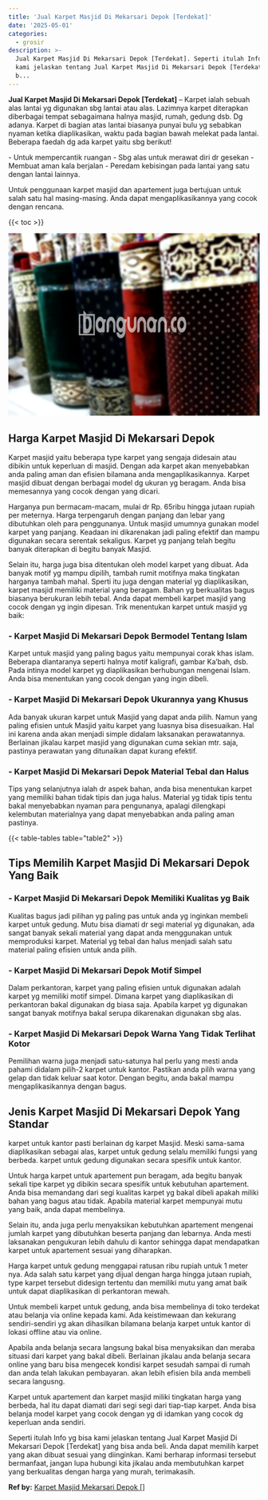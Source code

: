 ```yaml
---
title: 'Jual Karpet Masjid Di Mekarsari Depok [Terdekat]'
date: '2025-05-01'
categories:
  - grosir
description: >-
  Jual Karpet Masjid Di Mekarsari Depok [Terdekat]. Seperti itulah Info yg bisa
  kami jelaskan tentang Jual Karpet Masjid Di Mekarsari Depok [Terdekat] yang
  b...
---
```


**Jual Karpet Masjid Di Mekarsari Depok \[Terdekat\]** – Karpet ialah sebuah alas lantai yg digunakan sbg lantai atau alas. Lazimnya karpet diterapkan diberbagai tempat sebagaimana halnya masjid, rumah, gedung dsb. Dg adanya. Karpet di bagian atas lantai biasanya punyai bulu yg sebabkan nyaman ketika diaplikasikan, waktu pada bagian bawah melekat pada lantai. Beberapa faedah dg ada karpet yaitu sbg berikut!

\- Untuk mempercantik ruangan - Sbg alas untuk merawat diri dr gesekan - Membuat aman kala berjalan - Peredam kebisingan pada lantai yang satu dengan lantai lainnya.

Untuk penggunaan karpet masjid dan apartement juga bertujuan untuk salah satu hal masing-masing. Anda dapat mengaplikasikannya yang cocok dengan rencana.

{{< toc >}}

![Jual Karpet Masjid Di Mekarsari Depok [Terdekat]](/images/grosir-karpet-murah-52.png)

## Harga Karpet Masjid Di Mekarsari Depok

Karpet masjid yaitu beberapa type karpet yang sengaja didesain atau dibikin untuk keperluan di masjid. Dengan ada karpet akan menyebabkan anda paling aman dan efisien bilamana anda mengaplikasikannya. Karpet masjid dibuat dengan berbagai model dg ukuran yg beragam. Anda bisa memesannya yang cocok dengan yang dicari.

Harganya pun bermacam-macam, mulai dr Rp. 65ribu hingga jutaan rupiah per meternya. Harga terpengaruh dengan panjang dan lebar yang dibutuhkan oleh para penggunanya. Untuk masjid umumnya gunakan model karpet yang panjang. Keadaan ini dikarenakan jadi paling efektif dan mampu digunakan secara serentak sekaligus. Karpet yg panjang telah begitu banyak diterapkan di begitu banyak Masjid.

Selain itu, harga juga bisa ditentukan oleh model karpet yang dibuat. Ada banyak motif yg mampu dipilih, tambah rumit motifnya maka tingkatan harganya tambah mahal. Sperti itu juga dengan material yg diaplikasikan, karpet masjid memiliki material yang beragam. Bahan yg berkualitas bagus biasanya berukuran lebih tebal. Anda dapat membeli karpet masjid yang cocok dengan yg ingin dipesan. Trik menentukan karpet untuk masjid yg baik:

### \- Karpet Masjid Di Mekarsari Depok Bermodel Tentang Islam

Karpet untuk masjid yang paling bagus yaitu mempunyai corak khas islam. Beberapa diantaranya seperti halnya motif kaligrafi, gambar Ka’bah, dsb. Pada intinya model karpet yg diaplikasikan berhubungan mengenai Islam. Anda bisa menentukan yang cocok dengan yang ingin dibeli.

### \- Karpet Masjid Di Mekarsari Depok Ukurannya yang Khusus

Ada banyak ukuran karpet untuk Masjid yang dapat anda pilih. Namun yang paling efisien untuk Masjid yaitu karpet yang luasnya bisa disesuaikan. Hal ini karena anda akan menjadi simple didalam laksanakan perawatannya. Berlainan jikalau karpet masjid yang digunakan cuma sekian mtr. saja, pastinya perawatan yang ditunaikan dapat kurang efektif.

### \- Karpet Masjid Di Mekarsari Depok Material Tebal dan Halus

Tips yang selanjutnya ialah dr aspek bahan, anda bisa menentukan karpet yang memiliki bahan tidak tipis dan juga halus. Material yg tidak tipis tentu bakal menyebabkan nyaman para pengunanya, apalagi dilengkapi kelembutan materialnya yang dapat menyebabkan anda paling aman pastinya.

{{< table-tables table="table2" >}}

## Tips Memilih Karpet Masjid Di Mekarsari Depok Yang Baik

### \- Karpet Masjid Di Mekarsari Depok Memiliki Kualitas yg Baik

Kualitas bagus jadi pilihan yg paling pas untuk anda yg inginkan membeli karpet untuk gedung. Mutu bisa diamati dr segi material yg digunakan, ada sangat banyak sekali material yang dapat anda menggunakan untuk memproduksi karpet. Material yg tebal dan halus menjadi salah satu material paling efisien untuk anda pilih.

### \- Karpet Masjid Di Mekarsari Depok Motif Simpel

Dalam perkantoran, karpet yang paling efisien untuk digunakan adalah karpet yg memiliki motif simpel. Dimana karpet yang diaplikasikan di perkantoran bakal digunakan dg biasa saja. Apabila karpet yg digunakan sangat banyak motifnya bakal serupa dikarenakan digunakan sbg alas.

### \- Karpet Masjid Di Mekarsari Depok Warna Yang Tidak Terlihat Kotor

Pemilihan warna juga menjadi satu-satunya hal perlu yang mesti anda pahami didalam pilih-2 karpet untuk kantor. Pastikan anda pilih warna yang gelap dan tidak keluar saat kotor. Dengan begitu, anda bakal mampu mengaplikasikannya dengan bagus.

## Jenis Karpet Masjid Di Mekarsari Depok Yang Standar

karpet untuk kantor pasti berlainan dg karpet Masjid. Meski sama-sama diaplikasikan sebagai alas, karpet untuk gedung selalu memiliki fungsi yang berbeda. karpet untuk gedung digunakan secara spesifik untuk kantor.

Untuk harga karpet untuk apartement pun beragam, ada begitu banyak sekali tipe karpet yg dibikin secara spesifik untuk kebutuhan apartement. Anda bisa memandang dari segi kualitas karpet yg bakal dibeli apakah miliki bahan yang bagus atau tidak. Apabila material karpet mempunyai mutu yang baik, anda dapat membelinya.

Selain itu, anda juga perlu menyaksikan kebutuhkan apartement mengenai jumlah karpet yang dibutuhkan beserta panjang dan lebarnya. Anda mesti laksanakan pengukuran lebih dahulu di kantor sehingga dapat mendapatkan karpet untuk apartement sesuai yang diharapkan.

Harga karpet untuk gedung menggapai ratusan ribu rupiah untuk 1 meter nya. Ada salah satu karpet yang dijual dengan harga hingga jutaan rupiah, type karpet tersebut didesign tertentu dan memiliki mutu yang amat baik untuk dapat diaplikasikan di perkantoran mewah.

Untuk membeli karpet untuk gedung, anda bisa membelinya di toko terdekat atau belanja via online kepada kami. Ada keistimewaan dan kekurang sendiri-sendiri yg akan dihasilkan bilamana belanja karpet untuk kantor di lokasi offline atau via online.

Apabila anda belanja secara langsung bakal bisa menyaksikan dan meraba situasi dari karpet yang bakal dibeli. Berlainan jikalau anda belanja secara online yang baru bisa mengecek kondisi karpet sesudah sampai di rumah dan anda telah lakukan pembayaran. akan lebih efisien bila anda membeli secara langusng.

Karpet untuk apartement dan karpet masjid miliki tingkatan harga yang berbeda, hal itu dapat diamati dari segi segi dari tiap-tiap karpet. Anda bisa belanja model karpet yang cocok dengan yg di idamkan yang cocok dg keperluan anda sendiri.

Seperti itulah Info yg bisa kami jelaskan tentang Jual Karpet Masjid Di Mekarsari Depok \[Terdekat\] yang bisa anda beli. Anda dapat memilih karpet yang akan dibuat sesuai yang diinginkan. Kami berharap informasi tersebut bermanfaat, jangan lupa hubungi kita jikalau anda membutuhkan karpet yang berkualitas dengan harga yang murah, terimakasih.

**Ref by:**  [Karpet Masjid Mekarsari Depok []](https://id.wikipedia.org/wiki/Karpet)
